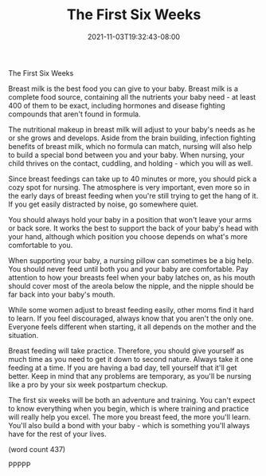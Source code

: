 ﻿---
title: "The First Six Weeks"
date: 2021-11-03T19:32:43-08:00
description: "Breast Feeding Tips for Web Success"
featured_image: "/images/Breast Feeding.jpg"
tags: ["Breast Feeding"]
---

The First Six Weeks

Breast milk is the best food you can give to your 
baby.  Breast milk is a complete food source, 
containing all the nutrients your baby need - at
least 400 of them to be exact, including hormones
and disease fighting compounds that aren't found
in formula.

The nutritional makeup in breast milk will adjust
to your baby's needs as he or she grows and 
develops.  Aside from the brain building, infection
fighting benefits of breast milk, which no formula
can match, nursing will also help to build a special
bond between you and your baby.  When nursing, 
your child thrives on the contact, cuddling, and
holding - which you will as well.

Since breast feedings can take up to 40 minutes or
more, you should pick a cozy spot for nursing.  The
atmosphere is very important, even more so in the
early days of breast feeding when you're still
trying to get the hang of it.  If you get easily
distracted by noise, go somewhere quiet.

You should always hold your baby in a position 
that won't leave your arms or back sore.  It works
the best to support the back of your baby's head
with your hand, although which position you choose
depends on what's more comfortable to you. 

When supporting your baby, a nursing pillow can 
sometimes be a big help.  You should never feed 
until both you and your baby are comfortable.  Pay
attention to how your breasts feel when your baby
latches on, as his mouth should cover most of the
areola below the nipple, and the nipple should be
far back into your baby's mouth.

While some women adjust to breast feeding easily,
other moms find it hard to learn.  If you feel 
discouraged, always know that you aren't the only
one.  Everyone feels different when starting, it
all depends on the mother and the situation.

Breast feeding will take practice.  Therefore, you
should give yourself as much time as you need to
get it down to second nature.  Always take it one
feeding at a time.  If you are having a bad day,
tell yourself that it'll get better.  Keep in mind
that any problems are temporary, as you'll be 
nursing like a pro by your six week postpartum 
checkup.

The first six weeks will be both an adventure and
training.  You can't expect to know everything when
you begin, which is where training and practice will
really help you excel.  The more you breast feed,
the more you'll learn.  You'll also build a bond
with your baby - which is something you'll always
have for the rest of your lives.

(word count 437)

PPPPP
